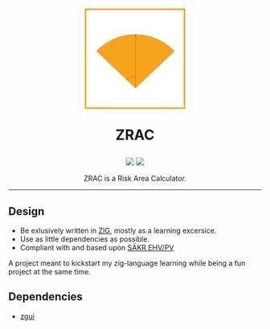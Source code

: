 <h1 align="center">
  <img src="/assets/icon.png" alt="Limbo" width="200"/>
  <p align="center">ZRAC</p>
</h1>
<p align="center">
<a target="_blank" href="https://ziglang.org"><img src="https://img.shields.io/badge/Language-ZIG-orange"/></a> 
<a target="_blank" href="https://github.com/Atomvapen/ZRAC/blob/next/LICENSE"><img src="https://img.shields.io/badge/License-GPLv3-blue.svg" /></a>
</p>
<p align="center">
  ZRAC is a Risk Area Calculator.
</p>

---

## Design

* Be exlusively written in [ZIG], mostly as a learning excersice.
* Use as little dependencies as possible.
* Compliant with and based upon [SÄKR EHV/PV]

A project meant to kickstart my zig-language learning while being a fun project at the same time.

## Dependencies

* [zgui] 


[ZIG]:https://ziglang.org/
[zgui]:https://github.com/zig-gamedev/zgui
[SÄKR EHV/PV]:https://www.forsvarsmakten.se/siteassets/2-om-forsvarsmakten/dokument/reglementen/sakr-ehv-pv.pdf

